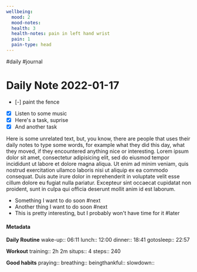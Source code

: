 ```yaml
---
wellbeing:
  mood: 2
  mood-notes: 
  health: 3
  health-notes: pain in left hand wrist
  pain: 1
  pain-type: head
---
```

#daily #journal
# Daily Note 2022-01-17

- [-] paint the fence
- [x] Listen to some music
- [x] Here's a task, suprise
- [x] And another task

Here is some unrelated text, but, you know, there are people that uses their daily notes to type some words, for example what they did this day, what they moved, if they encountered anything nice or interesting. Lorem ipsum dolor sit amet, consectetur adipisicing elit, sed do eiusmod tempor incididunt ut labore et dolore magna aliqua. Ut enim ad minim veniam, quis nostrud exercitation ullamco laboris nisi ut aliquip ex ea commodo consequat. Duis aute irure dolor in reprehenderit in voluptate velit esse cillum dolore eu fugiat nulla pariatur. Excepteur sint occaecat cupidatat non proident, sunt in culpa qui officia deserunt mollit anim id est laborum.

- Something I want to do soon #next
- Another thing I want to do soon #next
- This is pretty interesting, but I probably won't have time for it #later

#### Metadata

**Daily Routine**
wake-up:: 06:11
lunch:: 12:00
dinner:: 18:41
gotosleep:: 22:57

**Workout**
training:: 2h 2m
situps:: 4
steps:: 240

**Good habits**
praying:: 
breathing:: 
beingthankful:: 
slowdown:: 
